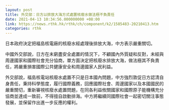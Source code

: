 ```yaml
---
layout: post
title: 外交部：日方以排放大海方式處置核廢水做法極不負責任
date: 2021-04-13 10:34:56.000000000 +08:00
link: https://news.rthk.hk/rthk/ch/component/k2/1585483-20210413.htm
categories: rthk
---
```


日本政府決定把福島核電廠的核廢水經處理後排放大海，中方表示嚴重關切。

中國外交部說，日方在未窮盡安全處置的情況下，不顧國內外質疑和反對，未經與周邊國家和國際社會充分協商，單方面決定把核廢水排放大海，做法極其不負責任，將嚴重損害國際公共健康安全和周邊國家人民利益。

外交部說，福島核電站核廢水處置不只是日本國內問題，中方強烈敦促日方認清自身責任，秉持科學態度，履行國際義務，回應國際社會、周邊國家以及本國國民的嚴重關切，重新審視核廢水處置問題，在同各利益攸關國家和國際原子能機構充分協商並達成一致前，不得擅自啟動排海。中方將繼續同國際社會一起密切關注事態發展，並保留作出進一步反應的權利。
